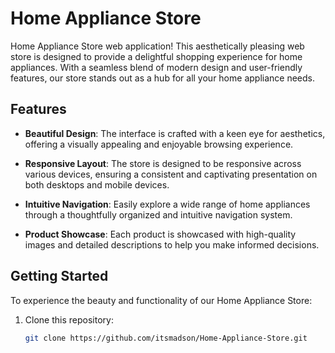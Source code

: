 # Home Appliance Store

Home Appliance Store web application! This aesthetically pleasing web store is designed to provide a delightful shopping experience for home appliances. With a seamless blend of modern design and user-friendly features, our store stands out as a hub for all your home appliance needs.

## Features

- **Beautiful Design**: The interface is crafted with a keen eye for aesthetics, offering a visually appealing and enjoyable browsing experience.

- **Responsive Layout**: The store is designed to be responsive across various devices, ensuring a consistent and captivating presentation on both desktops and mobile devices.

- **Intuitive Navigation**: Easily explore a wide range of home appliances through a thoughtfully organized and intuitive navigation system.

- **Product Showcase**: Each product is showcased with high-quality images and detailed descriptions to help you make informed decisions.

## Getting Started

To experience the beauty and functionality of our Home Appliance Store:

1. Clone this repository:

   ```bash
   git clone https://github.com/itsmadson/Home-Appliance-Store.git
